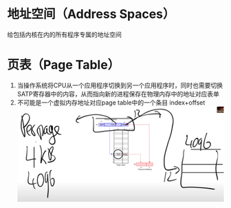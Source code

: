 # 地址空间（Address Spaces）
给包括内核在内的所有程序专属的地址空间
# 页表（Page Table）
1. 当操作系统将CPU从一个应用程序切换到另一个应用程序时，同时也需要切换SATP寄存器中的内容，从而指向新的进程保存在物理内存中的地址对应表单
2. 不可能是一个虚拟内存地址对应page table中的一个条目  index+offset 
![](../pic/826159e2.png)